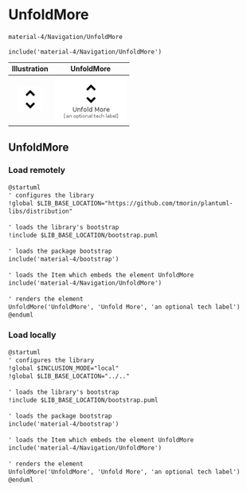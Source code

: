 # UnfoldMore


```text
material-4/Navigation/UnfoldMore
```

```text
include('material-4/Navigation/UnfoldMore')
```



| Illustration | UnfoldMore |
| :---: | :---: |
| ![illustration for Illustration](../../material-4/Navigation/UnfoldMore.png) | ![illustration for UnfoldMore](../../material-4/Navigation/UnfoldMore.Local.png) |




## UnfoldMore

### Load remotely
```plantuml
@startuml
' configures the library
!global $LIB_BASE_LOCATION="https://github.com/tmorin/plantuml-libs/distribution"

' loads the library's bootstrap
!include $LIB_BASE_LOCATION/bootstrap.puml

' loads the package bootstrap
include('material-4/bootstrap')

' loads the Item which embeds the element UnfoldMore
include('material-4/Navigation/UnfoldMore')

' renders the element
UnfoldMore('UnfoldMore', 'Unfold More', 'an optional tech label')
@enduml
```

### Load locally
```plantuml
@startuml
' configures the library
!global $INCLUSION_MODE="local"
!global $LIB_BASE_LOCATION="../.."

' loads the library's bootstrap
!include $LIB_BASE_LOCATION/bootstrap.puml

' loads the package bootstrap
include('material-4/bootstrap')

' loads the Item which embeds the element UnfoldMore
include('material-4/Navigation/UnfoldMore')

' renders the element
UnfoldMore('UnfoldMore', 'Unfold More', 'an optional tech label')
@enduml
```

